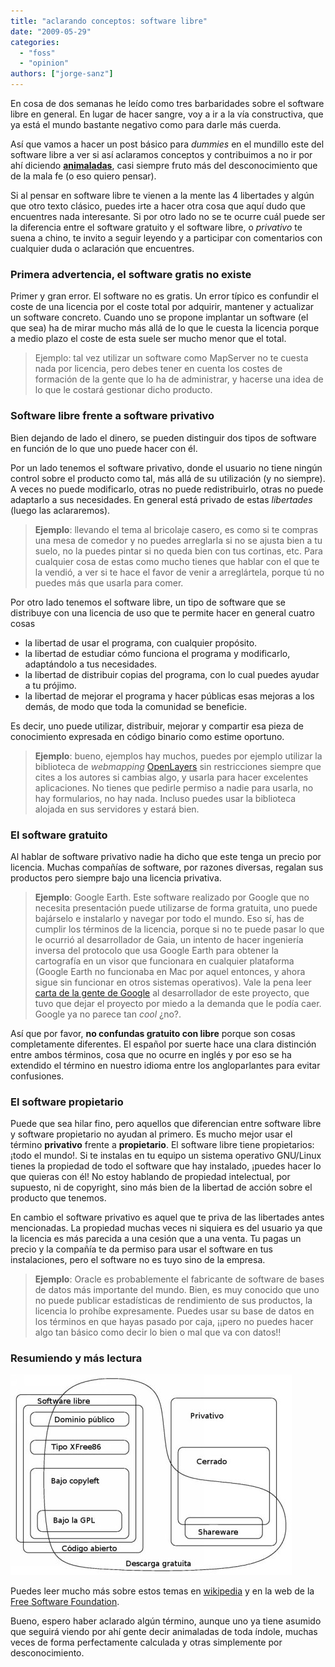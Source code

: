 ```yaml
---
title: "aclarando conceptos: software libre"
date: "2009-05-29"
categories: 
  - "foss"
  - "opinion"
authors: ["jorge-sanz"]
---
```


En cosa de dos semanas he leído como tres barbaridades sobre el software libre en general. En lugar de hacer sangre, voy a ir a la vía constructiva, que ya está el mundo bastante negativo como para darle más cuerda.

Así que vamos a hacer un post básico para _dummies_ en el mundillo este del software libre a ver si así aclaramos conceptos y contribuimos a no ir por ahí diciendo **[animaladas](http://xurxosanz.tumblr.com/post/114772280/no-utilizamos-software-libre-desde-un-punto)**, casi siempre fruto más del desconocimiento que de la mala fe (o eso quiero pensar).

Si al pensar en software libre te vienen a la mente las 4 libertades y algún que otro texto clásico, puedes irte a hacer otra cosa que aquí dudo que encuentres nada interesante. Si por otro lado no se te ocurre cuál puede ser la diferencia entre el software gratuito y el software libre, o _privativo_ te suena a chino, te invito a seguir leyendo y a participar con comentarios con cualquier duda o aclaración que encuentres.

### Primera advertencia, el software gratis no existe

Primer y gran error. El software no es gratis. Un error típico es confundir el coste de una licencia por el coste total por adquirir, mantener y actualizar un software concreto. Cuando uno se propone implantar un software (el que sea) ha de mirar mucho más allá de lo que le cuesta la licencia porque a medio plazo el coste de esta suele ser mucho menor que el total.

> Ejemplo: tal vez utilizar un software como MapServer no te cuesta nada por licencia, pero debes tener en cuenta los costes de formación de la gente que lo ha de administrar, y hacerse una idea de lo que le costará gestionar dicho producto.

### Software libre frente a software privativo

Bien dejando de lado el dinero, se pueden distinguir dos tipos de software en función de lo que uno puede hacer con él.

Por un lado tenemos el software privativo, donde el usuario no tiene ningún control sobre el producto como tal, más allá de su utilización (y no siempre). A veces no puede modificarlo, otras no puede redistribuirlo, otras no puede adaptarlo a sus necesidades. En general está privado de estas _libertades_ (luego las aclararemos).

> **Ejemplo**: llevando el tema al bricolaje casero, es como si te compras una mesa de comedor y no puedes arreglarla si no se ajusta bien a tu suelo, no la puedes pintar si no queda bien con tus cortinas, etc. Para cualquier cosa de estas como mucho tienes que hablar con el que te la vendió, a ver si te hace el favor de venir a arreglártela, porque tú no puedes más que usarla para comer.

Por otro lado tenemos el software libre, un tipo de software que se distribuye con una licencia de uso que te permite hacer en general cuatro cosas

- la libertad de usar el programa, con cualquier propósito.
- la libertad de estudiar cómo funciona el programa y modificarlo, adaptándolo a tus necesidades.
- la libertad de distribuir copias del programa, con lo cual puedes ayudar a tu prójimo.
- la libertad de mejorar el programa y hacer públicas esas mejoras a los demás, de modo que toda la comunidad se beneficie.

Es decir, uno puede utilizar, distribuir, mejorar y compartir esa pieza de conocimiento expresada en código binario como estime oportuno.

> **Ejemplo**: bueno, ejemplos hay muchos, puedes por ejemplo utilizar la biblioteca de _webmapping_ [OpenLayers](http://openlayers.org) sin restricciones siempre que cites a los autores si cambias algo, y usarla para hacer excelentes aplicaciones. No tienes que pedirle permiso a nadie para usarla, no hay formularios, no hay nada. Incluso puedes usar la biblioteca alojada en sus servidores y estará bien.

### El software gratuito

Al hablar de software privativo nadie ha dicho que este tenga un precio por licencia. Muchas compañías de software, por razones diversas, regalan sus productos pero siempre bajo una licencia privativa.

> **Ejemplo**: Google Earth. Este software realizado por Google que no necesita presentación puede utilizarse de forma gratuita, uno puede bajárselo e instalarlo y navegar por todo el mundo. Eso sí, has de cumplir los términos de la licencia, porque si no te puede pasar lo que le ocurrió al desarrollador de Gaia, un intento de hacer ingeniería inversa del protocolo que usa Google Earth para obtener la cartografía en un visor que funcionara en cualquier plataforma (Google Earth no funcionaba en Mac por aquel entonces, y ahora sigue sin funcionar en otros sistemas operativos). Vale la pena leer [carta de la gente de Google](http://web.archive.org/web/20061230113648/http://gaia.serezhkin.com/) al desarrollador de este proyecto, que tuvo que dejar el proyecto por miedo a la demanda que le podía caer. Google ya no parece tan _cool_ ¿no?.

Así que por favor, **no confundas gratuito con libre** porque son cosas completamente diferentes. El español por suerte hace una clara distinción entre ambos términos, cosa que no ocurre en inglés y por eso se ha extendido el término en nuestro idioma entre los angloparlantes para evitar confusiones.

### El software propietario

Puede que sea hilar fino, pero aquellos que diferencian entre software libre y software propietario no ayudan al primero. Es mucho mejor usar el término **privativo** frente a **propietario**. El software libre tiene propietarios: ¡todo el mundo!. Si te instalas en tu equipo un sistema operativo GNU/Linux tienes la propiedad de todo el software que hay instalado, ¡puedes hacer lo que quieras con él! No estoy hablando de propiedad intelectual, por supuesto, ni de copyright, sino más bien de la libertad de acción sobre el producto que tenemos.

En cambio el software privativo es aquel que te priva de las libertades antes mencionadas. La propiedad muchas veces ni siquiera es del usuario ya que la licencia es más parecida a una cesión que a una venta. Tu pagas un precio y la compañía te da permiso para usar el software en tus instalaciones, pero el software no es tuyo sino de la empresa.

> **Ejemplo**: Oracle es probablemente el fabricante de software de bases de datos más importante del mundo. Bien, es muy conocido que uno no puede publicar estadísticas de rendimiento de sus productos, la licencia lo prohíbe expresamente. Puedes usar su base de datos en los términos en que hayas pasado por caja, ¡¡pero no puedes hacer algo tan básico como decir lo bien o mal que va con datos!!

### Resumiendo y más lectura

[![Categorías de software (fuente FSF)](images/category.es.jpg "Categorías de software (fuente FSF)")](http://www.gnu.org/philosophy/categories.es.html)

Puedes leer mucho más sobre estos temas en [wikipedia](http://es.wikipedia.org/wiki/Software_libre) y en la web de la [Free Software Foundation](http://www.gnu.org/philosophy/categories.es.html).

Bueno, espero haber aclarado algún término, aunque uno ya tiene asumido que seguirá viendo por ahí gente decir animaladas de toda índole, muchas veces de forma perfectamente calculada y otras simplemente por desconocimiento.
